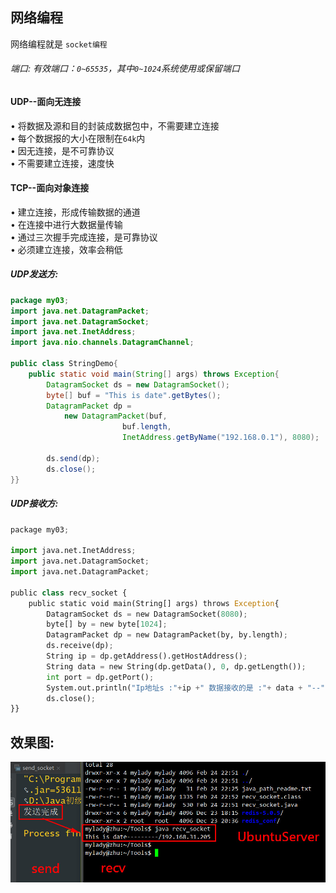 ## 网络编程
网络编程就是 `socket编程 `     
###### 端口: 有效端口：`0~65535`，其中`0~1024`系统使用或保留端口       

#### UDP--面向无连接
•  将数据及源和目的封装成数据包中，不需要建立连接     
•  每个数据报的大小在限制在`64k`内     
•  因无连接，是不可靠协议     
•  不需要建立连接，速度快     
     
#### TCP--面向对象连接     
•  建立连接，形成传输数据的通道     
•  在连接中进行大数据量传输     
•  通过三次握手完成连接，是可靠协议     
•  必须建立连接，效率会稍低     

##### UDP发送方:  
```java
package my03;
import java.net.DatagramPacket;
import java.net.DatagramSocket;
import java.net.InetAddress;
import java.nio.channels.DatagramChannel;

public class StringDemo{
    public static void main(String[] args) throws Exception{
        DatagramSocket ds = new DatagramSocket();
        byte[] buf = "This is date".getBytes();
        DatagramPacket dp = 
            new DatagramPacket(buf, 
                         buf.length, 
                         InetAddress.getByName("192.168.0.1"), 8080);

        ds.send(dp);
        ds.close();
}}
```
##### UDP接收方:  
```python
package my03;

import java.net.InetAddress;
import java.net.DatagramSocket;
import java.net.DatagramPacket;

public class recv_socket {
    public static void main(String[] args) throws Exception{
        DatagramSocket ds = new DatagramSocket(8080);
        byte[] by = new byte[1024];
        DatagramPacket dp = new DatagramPacket(by, by.length);
        ds.receive(dp);
        String ip = dp.getAddress().getHostAddress();
        String data = new String(dp.getData(), 0, dp.getLength());
        int port = dp.getPort();
        System.out.println("Ip地址s :"+ip +" 数据接收的是 :"+ data + "--" +" 端口号是: "+port);
        ds.close();
}}
```
## 效果图:       
![ScreenShot-00465](https://github.com/KissMyLady/Java/blob/master/Img/ScreenShot-00465.jpg) 
